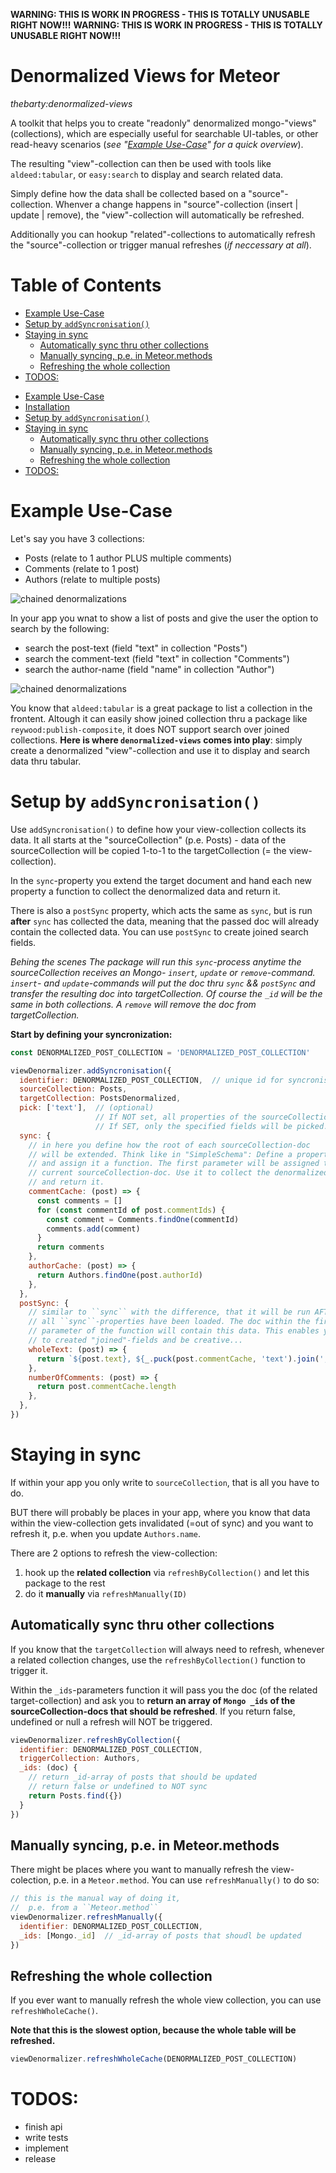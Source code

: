 **WARNING: THIS IS WORK IN PROGRESS - THIS IS TOTALLY UNUSABLE RIGHT NOW!!!**
**WARNING: THIS IS WORK IN PROGRESS - THIS IS TOTALLY UNUSABLE RIGHT NOW!!!**

# Denormalized Views for Meteor
*thebarty:denormalized-views*

A toolkit that helps you to create "readonly" denormalized mongo-"views" (collections), which are especially useful for searchable UI-tables, or other read-heavy scenarios (*see "[Example Use-Case](#example-use-case)" for a quick overview*).

The resulting "view"-collection can then be used with tools like ``aldeed:tabular``, or ``easy:search`` to display and search related data.

Simply define how the data shall be collected based on a "source"-collection. Whenver a change happens in "source"-collection (insert | update | remove), the "view"-collection will automatically be refreshed. 

Additionally you can hookup "related"-collections to automatically refresh the "source"-collection or trigger manual refreshes (*if neccessary at all*).

# Table of Contents
<!-- START doctoc generated TOC please keep comment here to allow auto update -->
<!-- DON'T EDIT THIS SECTION, INSTEAD RE-RUN doctoc TO UPDATE -->
<!-- END doctoc generated TOC please keep comment here to allow auto update -->

- [Example Use-Case](#example-use-case)
- [Setup by ``addSyncronisation()``](#setup-by-addsyncronisation)
- [Staying in sync](#staying-in-sync)
  - [Automatically sync thru other collections](#automatically-sync-thru-other-collections)
  - [Manually syncing, p.e. in Meteor.methods](#manually-syncing-pe-in-meteormethods)
  - [Refreshing the whole collection](#refreshing-the-whole-collection)
- [TODOS:](#todos)

<!-- END doctoc generated TOC please keep comment here to allow auto update -->

- [Example Use-Case](#example-use-case)
- [Installation](#installation)
- [Setup by ``addSyncronisation()``](#setup-by-addsyncronisation)
- [Staying in sync](#staying-in-sync)
  - [Automatically sync thru other collections](#automatically-sync-thru-other-collections)
  - [Manually syncing, p.e. in Meteor.methods](#manually-syncing-pe-in-meteormethods)
  - [Refreshing the whole collection](#refreshing-the-whole-collection)
- [TODOS:](#todos)

<!-- END doctoc generated TOC please keep comment here to allow auto update -->


# Example Use-Case

Let's say you have 3 collections:
 * Posts (relate to 1 author PLUS multiple comments)
 * Comments (relate to 1 post)
 * Authors (relate to multiple posts)

![chained denormalizations](https://github.com/thebarty/meteor-denormalized-views/blob/master/docs/data-schema.jpg)

In your app you wnat to show a list of posts and give the user the option to search by the following:
- search the post-text (field "text" in collection "Posts")
- search the comment-text (field "text" in collection "Comments")
- search the author-name (field "name" in collection "Author")

![chained denormalizations](https://github.com/thebarty/meteor-denormalized-views/blob/master/docs/user-interface.jpg)

You know that ``aldeed:tabular`` is a great package to list a collection in the frontent. Altough it can easily show joined collection thru a package like ``reywood:publish-composite``, it does NOT support search over joined collections. **Here is where ``denormalized-views`` comes into play**: simply create a denormalized "view"-collection and use it to display and search data thru tabular.


# Setup by ``addSyncronisation()``

Use ``addSyncronisation()`` to define how your view-collection collects its data. It all starts at the "sourceCollection" (p.e. Posts) - data of the sourceCollection will be copied 1-to-1 to the targetCollection (= the view-collection). 

In the ``sync``-property you extend the target document and hand each new property a function to collect the denormalized data and return it. 

There is also a ``postSync`` property, which acts the same as ``sync``, but is run **after** ``sync`` has collected the data, meaning that the passed doc will already contain the collected data. You can use ``postSync`` to create joined search fields.

*Behing the scenes*
*The package will run this ``sync``-process anytime the sourceCollection receives an Mongo- ``insert``, ``update`` or ``remove``-command. ``insert``- and ``update``-commands will put the doc thru ``sync`` && ``postSync`` and transfer the resulting doc into targetCollection. Of course the ``_id`` will be the same in both collections. A ``remove`` will remove the doc from targetCollection.*

**Start by defining your syncronization:**

```js
const DENORMALIZED_POST_COLLECTION = 'DENORMALIZED_POST_COLLECTION'

viewDenormalizer.addSyncronisation({
  identifier: DENORMALIZED_POST_COLLECTION,  // unique id for syncronisation
  sourceCollection: Posts,
  targetCollection: PostsDenormalized,
  pick: ['text'],  // (optional) 
                   // If NOT set, all properties of the sourceCollection-doc will be synced to targetCollection. 
                   // If SET, only the specified fields will be picked.
  sync: {
    // in here you define how the root of each sourceCollection-doc
    // will be extended. Think like in "SimpleSchema": Define a property
    // and assign it a function. The first parameter will be assigned the
    // current sourceCollection-doc. Use it to collect the denormalized data
    // and return it.
    commentCache: (post) => {
      const comments = []
      for (const commentId of post.commentIds) {
        const comment = Comments.findOne(commentId)
        comments.add(comment)
      }
      return comments
    },
    authorCache: (post) => {
      return Authors.findOne(post.authorId)
    },
  },
  postSync: {
    // similar to ``sync`` with the difference, that it will be run AFTER
    // all ``sync``-properties have been loaded. The doc within the first 
    // parameter of the function will contain this data. This enables you
    // to created "joined"-fields and be creative...
    wholeText: (post) => {
      return `${post.text}, ${_.puck(post.commentCache, 'text').join(', ')}, ${post.authorCache.name}`
    },
    numberOfComments: (post) => {
      return post.commentCache.length
    },
  },
})
```


# Staying in sync

If within your app you only write to ``sourceCollection``, that is all you have to do. 

BUT there will probably be places in your app, where you know that data within the view-collection gets invalidated (=out of sync) and you want to refresh it, p.e. when you update ``Authors.name``.

There are 2 options to refresh the view-collection:
 1. hook up the **related collection** via ``refreshByCollection()`` and let this package to the rest
 2. do it **manually** via ``refreshManually(ID)``


## Automatically sync thru other collections

If you know that the ``targetCollection`` will always need to refresh, whenever a related collection changes, use the ``refreshByCollection()`` function to trigger it. 

Within the ``_ids``-parameters function it will pass you the doc (of the related target-collection) and ask you to **return an array of ``Mongo _ids`` of the sourceCollection-docs that should be refreshed**. If you return false, undefined or null a refresh will NOT be triggered.

```js
viewDenormalizer.refreshByCollection({
  identifier: DENORMALIZED_POST_COLLECTION,
  triggerCollection: Authors,
  _ids: (doc) {
    // return _id-array of posts that should be updated
    // return false or undefined to NOT sync
    return Posts.find({})
  }
})
```


## Manually syncing, p.e. in Meteor.methods

There might be places where you want to manually refresh the view-colection, p.e. in a ``Meteor.method``. You can use ``refreshManually()`` to do so:

```js
// this is the manual way of doing it,
//  p.e. from a ``Meteor.method``
viewDenormalizer.refreshManually({
  identifier: DENORMALIZED_POST_COLLECTION, 
  _ids: [Mongo._id]  // _id-array of posts that shoudl be updated
})
```


## Refreshing the whole collection

If you ever want to manually refresh the whole view collection, you can use ``refreshWholeCache()``. 

**Note that this is the slowest option, because the whole table will be refreshed.**

```js
viewDenormalizer.refreshWholeCache(DENORMALIZED_POST_COLLECTION)
```

# TODOS:
 * finish api
 * write tests
 * implement
 * release
